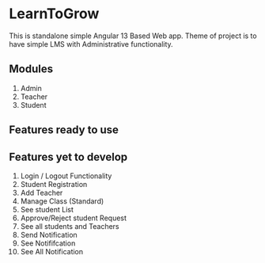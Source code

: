# LearnToGrow

  This is standalone simple Angular 13 Based Web app.
  Theme of project is to have simple LMS with Administrative functionality.
  
## Modules
 
  1) Admin
  2) Teacher
  3) Student

## Features ready to use

## Features yet to develop

  1) Login / Logout Functionality
  2) Student Registration
  3) Add Teacher
  4) Manage Class (Standard)
  5) See student List
  6) Approve/Reject student Request
  7) See all students and Teachers
  8) Send Notification
  9) See Notififcation
  10) See All Notification
